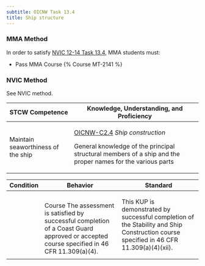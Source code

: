 ```yaml
---
subtitle: OICNW Task 13.4 
title: Ship structure
---
```



### MMA Method

In order to satisfy  [NVIC 12-14  Task  13.4](/stcw23/assets/images/nvic-12-14.pdf), MMA students must:

* Pass MMA Course {% Course MT-2141 %}


### NVIC Method

<a onclick="togglevisibility('nvic_methods')" >See NVIC method.</a>

<div id='nvic_methods' class='hide'>

<table>
<thead>
<tr>
<th class='forty'> STCW Competence </th>
<th class='sixty'> Knowledge, Understanding, and Proficiency </th>
</tr>
</thead>




<tbody>
<tr><td markdown='1'>

Maintain seaworthiness of the ship

</td><td markdown='1'>

[OICNW-C2.4](../../tables/21.html#OICNW-C2.4) *Ship construction* 

General knowledge of the principal structural members of a ship and the proper names for the various parts

</td></tr>


</tbody>
</table>


<table>
<thead>
<tr><th class='twenty'>  Condition </th><th class='twenty'> Behavior </th><th  class='sixty'>Standard </th></tr>
</thead>
<tbody >



<tr><td markdown='1'>


</td><td markdown='1'>


<br>

<div class="tooltip">Course
<span class="tooltiptext">
The assessment is satisfied by successful completion of a Coast Guard approved or accepted course specified in 46 CFR 11.309(a)(4).
</span>
</div>


</td><td markdown='1'>

This KUP is demonstrated by successful completion of the Stability and Ship Construction course specified in 46 CFR 11.309(a)(4)(xii).

</td></tr>
</tbody>
</table>
</div>

